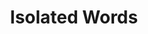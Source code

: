 ---
types: "word"

title: "Isolated Words"

categories: ['']

tags: ['Isolated', 'Words']

arabic: 'الكلمات المعزولة'

arexps: []

enwords: ['Isolated Words']

enexps: []

arlexicons: 'ك'

enlexicons: 'I'

authors: ['Ruqayya Roshdy']

translators: ['']

citations: 'العربية والذكاء الاصطناعي'

sources: 'مركز الملك عبدالله بن عبدالعزيز الدولي لخدمة اللغة العربية'

word: "true"

slug: ""
---